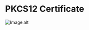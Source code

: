 # PKCS12 Certificate
![Image alt](https://github.com/anton2030t/PKCS12-Certificate/raw/master/1.gif)
